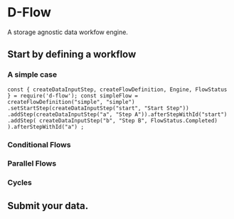# D-Flow
A storage agnostic data workfow engine.

## Start by defining a workflow

### A simple case

`const { createDataInputStep, createFlowDefinition, Engine, FlowStatus } = require('d-flow');
const simpleFlow = createFlowDefinition("simple", "simple")
    .setStartStep(createDataInputStep("start", "Start Step"))
	    .addStep(createDataInputStep("a", "Step A")).afterStepWithId("start")
		    .addStep(
			        createDataInputStep("b", "Step B", FlowStatus.Completed)
					    ).afterStepWithId("a")
						    ;`
							

### Conditional Flows

### Parallel Flows

### Cycles

## Submit your data.

